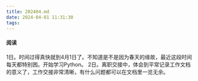 ```yaml
---
title: 202404.md
date: 2024-04-01 11:31:30
tags:
---
```


#### 阅读

1日。时间过得真快就到4月1日了。不知道是不是因为春天的缘故，最近这段时间每天都特别困。开始学习Python。
2日。离职交接中，体会到平常记录工作文档的意义了，工作交接非常清晰，有什么问题都可以在文档里一览无余。

